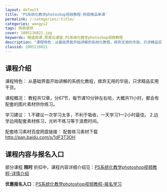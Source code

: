 ```yaml
---
layout: default
title: 'PS系统化教学photoshop视频教程-网易精品单课'
permalink: /:categories/:title/
categories: wangyi2
tags: 网易提供
cover: 1005116021.jpg
keywords: 精选网课,网易云课堂,PS系统化教学photoshop视频教程
description: "课程特色：从基础界面开始讲解的系统化教程，摈弃无用的华丽，只求精品实用干货。课程概况：教程共12章，分67节，每节课10分钟左右哈，大概共11小时，都会有配套的图片素材供你练习。学习建议：1"
classid: 1005116021
---
```


## 课程介绍

课程特色：
从基础界面开始讲解的系统化教程，摈弃无用的华丽，只求精品实用干货。

课程概况：
教程共12章，分67节，每节课10分钟左右哈，大概共11小时，都会有配套的图片素材供你练习。

学习建议：
1.不建议一次学习太多，不利于吸收，一天学习1—2小时最佳。
2.边学边用配套素材练习，光听不练习等于浪费时间。

配套练习素材百度网盘链接：
配套练习素材下载 http://pan.baidu.com/s/1dF3T3OH

## 课程内容与报名入口

部分课程 **限时** 折扣中，课程内容详细介绍见：[PS系统化教学photoshop视频教程-详情介绍](https://study.163.com/course/introduction/1005116021.htm?share=1&shareId=1025206652&utm_campaign=share&utm_medium=iphoneShare&utm_source=&utm_u=1025206652)

**优惠报名入口**：[PS系统化教学photoshop视频教程-报名学习](https://study.163.com/course/introduction/1005116021.htm?share=1&shareId=1025206652&utm_campaign=share&utm_medium=iphoneShare&utm_source=&utm_u=1025206652)


